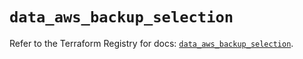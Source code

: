 # `data_aws_backup_selection`

Refer to the Terraform Registry for docs: [`data_aws_backup_selection`](https://registry.terraform.io/providers/hashicorp/aws/4.54.0/docs/data-sources/backup_selection).
